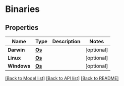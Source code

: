 # Binaries

## Properties
Name | Type | Description | Notes
------------ | ------------- | ------------- | -------------
**Darwin** | [**Os**](os.md) |  | [optional] 
**Linux** | [**Os**](os.md) |  | [optional] 
**Windows** | [**Os**](os.md) |  | [optional] 

[[Back to Model list]](../README.md#documentation-for-models) [[Back to API list]](../README.md#documentation-for-api-endpoints) [[Back to README]](../README.md)


